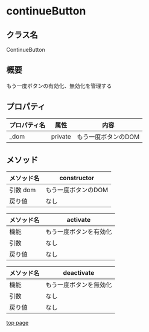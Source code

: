 # continueButton

## クラス名

ContinueButton

## 概要

もう一度ボタンの有効化、無効化を管理する

## プロパティ

| プロパティ名 |  属性   |        内容         |
| ------------ | ------- | ------------------- |
| _dom         | private | もう一度ボタンのDOM |

## メソッド

| メソッド名 |     constructor     |
| ---------- | ------------------- |
| 引数 dom   | もう一度ボタンのDOM |
| 戻り値     | なし                |

| メソッド名 |        activate        |
| ---------- | ---------------------- |
| 機能       | もう一度ボタンを有効化 |
| 引数       | なし                   |
| 戻り値     | なし                   |

| メソッド名 |       deactivate       |
| ---------- | ---------------------- |
| 機能       | もう一度ボタンを無効化 |
| 引数       | なし                   |
| 戻り値     | なし                   |

[top page](./topPage.md)

